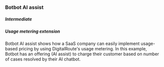 ### Botbot AI assist

##### Intermediate

##### Usage metering extension

Botbot AI assist shows how a SaaS company can easily implement usage-based pricing by using DigitalRoute's usage metering. In this example, Botbot has an offering (AI assist) to charge their customer based on number of cases resolved by their AI chatbot.